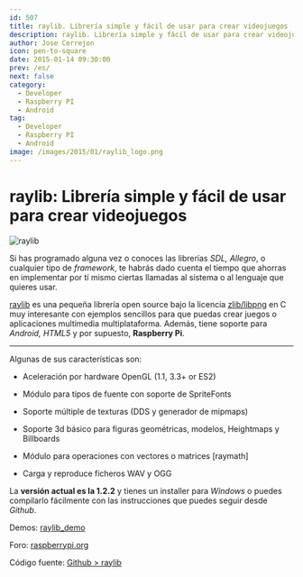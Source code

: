 ```yaml
---
id: 507
title: raylib. Librería simple y fácil de usar para crear videojuegos
description: raylib. Librería simple y fácil de usar para crear videojuegos
author: Jose Cerrejon
icon: pen-to-square
date: 2015-01-14 09:30:00
prev: /es/
next: false
category:
  - Developer
  - Raspberry PI
  - Android
tag:
  - Developer
  - Raspberry PI
  - Android
image: /images/2015/01/raylib_logo.png
---
```


# raylib: Librería simple y fácil de usar para crear videojuegos

![raylib](/images/2015/01/raylib_logo.png)

Si has programado alguna vez o conoces las librerías *SDL, Allegro*, o cualquier tipo de *framework*, te habrás dado cuenta el tiempo que ahorras en implementar por tí mismo ciertas llamadas al sistema o al lenguaje que quieres usar.

[raylib](http://www.raylib.com/) es una pequeña librería open source bajo la licencia [zlib/libpng](http://www.raylib.com/license.htm) en C muy interesante con ejemplos sencillos para que puedas crear juegos o aplicaciones multimedia multiplataforma. Además, tiene soporte para *Android, HTML5* y por supuesto, **Raspberry Pi**. 

- - -
Algunas de sus características son:

- Aceleración por hardware OpenGL (1.1, 3.3+ or ES2)

- Módulo para tipos de fuente con soporte de SpriteFonts

- Soporte múltiple de texturas (DDS y generador de mipmaps)

- Soporte 3d básico para figuras geométricas, modelos, Heightmaps y Billboards

- Módulo para operaciones con vectores o matrices [raymath]

- Carga y reproduce ficheros WAV y OGG

La **versión actual es la 1.2.2** y tienes un installer para *Windows* o puedes compilarlo fácilmente con las instrucciones que puedes seguir desde *Github*.

Demos: [raylib_demo](http://www.raylib.com/raylib_demo.html)

Foro: [raspberrypi.org](http://www.raspberrypi.org/forums/viewtopic.php?f=78&t=88182&sid=e875b1a6682d7bcc74b7cf723771228b)

Código fuente: [Github > raylib](https://github.com/raysan5/raylib)
